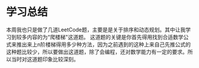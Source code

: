 # 学习总结 
本周我也只是做了几道LeetCode题，主要是是关于排序和动态规划。其中让我学习到较多内容的为“爬楼梯"这道题。
这道题的关键是你首先得用找到合适数学公式来推出来上n阶楼梯得用多少种方法，因为之前遇到的这种上来自己先推公式的这种题比较少，所以要做出这道题，除了会编程，还对数学能力有一定的要求。所以当时对这道题印象比较深刻。
